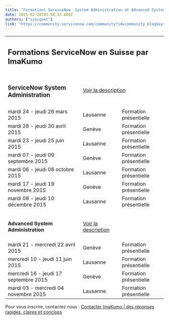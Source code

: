 ```yaml
---
title: "Formations ServiceNow  System Administration et Advanced System Administration"
date: 2015-02-28T03:58:33.000Z
authors: ["sjacquet"]
link: "https://community.servicenow.com/community?id=community_blog&sys_id=53ecee65dbd0dbc01dcaf3231f96199e"
---
```

<table cellpadding="0" cellspacing="0"><tbody><tr><td class="xl68" colspan="3" width="565"><h2>Formations ServiceNow en Suisse par ImaKumo</h2></td></tr><tr><td></td><td></td><td></td></tr><tr><td class="xl65"><h3>ServiceNow System Administration</h3></td><td colspan="2"><a href="http://www.imakumo.fr/servicenow/formation-servicenow/cours-system-admin-servicenow/" target="_blank" title="Cours System Admin ServiceNow">Voir la description </a></td></tr><tr><td></td><td></td><td></td></tr><tr><td>mardi 24 - jeudi 26 mars 2015</td><td>Lausanne</td><td>Formation présentielle</td></tr><tr><td>mardi 28 - jeudi 30 avril 2015</td><td>Genève</td><td>Formation présentielle</td></tr><tr><td>mardi 23 - jeudi 25 juin 2015</td><td>Lausanne</td><td>Formation présentielle</td></tr><tr><td>mardi 07 - jeudi 09 septembre 2015</td><td>Genève</td><td>Formation présentielle</td></tr><tr><td>mardi 06 - jeudi 08 octobre 2015</td><td>Lausanne</td><td>Formation présentielle</td></tr><tr><td>mardi 17 - jeudi 19 novembre 2015</td><td>Genève</td><td>Formation présentielle</td></tr><tr><td>mardi 08 - jeudi 10 décembre 2015</td><td>Lausanne</td><td>Formation présentielle</td></tr><tr><td></td><td></td><td></td></tr><tr><td class="xl69" colspan="3"></td></tr><tr><td class="xl66"><h4>Advanced System Administration</h4></td><td><a href="http://www.imakumo.fr/servicenow/formation-servicenow/cours-servicenow-advanced-system-administration/" title="ServiceNow Advanced System Administration">Voir la description</a></td><td></td></tr><tr><td>mardi 21 - mercredi 22 avril 2015</td><td>Genève</td><td>Formation présentielle</td></tr><tr><td>mercredi 10 - jeudi 11 juin 2015</td><td>Lausanne</td><td>Formation présentielle</td></tr><tr><td>mercredi 16 - jeudi 17 septembre 2015</td><td>Genève</td><td>Formation présentielle</td></tr><tr><td>mardi 03 - mercredi 04 novembre 2015</td><td>Lausanne</td><td>Formation présentielle</td></tr></tbody></table><p></p><p>Pour vous inscrire, contactez nous : <a href="http://www.imakumo.fr/nous-contacter/" title="http://www.imakumo.fr/nous-contacter/">Contacter ImaKumo | des réponses rapides, claires et concises</a></p>